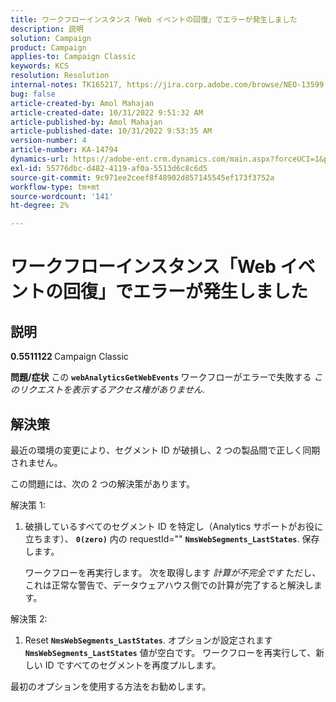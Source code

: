 ```yaml
---
title: ワークフローインスタンス「Web イベントの回復」でエラーが発生しました
description: 説明
solution: Campaign
product: Campaign
applies-to: Campaign Classic
keywords: KCS
resolution: Resolution
internal-notes: TK165217, https://jira.corp.adobe.com/browse/NEO-13599
bug: false
article-created-by: Amol Mahajan
article-created-date: 10/31/2022 9:51:32 AM
article-published-by: Amol Mahajan
article-published-date: 10/31/2022 9:53:35 AM
version-number: 4
article-number: KA-14794
dynamics-url: https://adobe-ent.crm.dynamics.com/main.aspx?forceUCI=1&pagetype=entityrecord&etn=knowledgearticle&id=87914594-0159-ed11-9561-6045bd006079
exl-id: 55776dbc-d482-4119-af0a-5513d6c8c6d5
source-git-commit: 9c971ee2ceef8f48902d857145545ef173f3752a
workflow-type: tm+mt
source-wordcount: '141'
ht-degree: 2%

---
```


# ワークフローインスタンス「Web イベントの回復」でエラーが発生しました

## 説明

<b>0.5511122 </b>
Campaign Classic


<b>問題/症状</b>
この <b>`webAnalyticsGetWebEvents` </b>ワークフローがエラーで失敗する *このリクエストを表示するアクセス権がありません*.


## 解決策


最近の環境の変更により、セグメント ID が破損し、2 つの製品間で正しく同期されません。

この問題には、次の 2 つの解決策があります。

解決策 1:

1. 破損しているすべてのセグメント ID を特定し（Analytics サポートがお役に立ちます）、 <b>`0(zero)`</b> 内の requestId=&quot;&quot; <b>`NmsWebSegments_LastStates`</b>. 保存します。

   ワークフローを再実行します。 次を取得します *計算が不完全です* ただし、これは正常な警告で、データウェアハウス側での計算が完了すると解決します。


解決策 2:

1. Reset <b>`NmsWebSegments_LastStates`</b>. オプションが設定されます <b>`NmsWebSegments_LastStates`</b> 値が空白です。 ワークフローを再実行して、新しい ID ですべてのセグメントを再度プルします。




最初のオプションを使用する方法をお勧めします。
